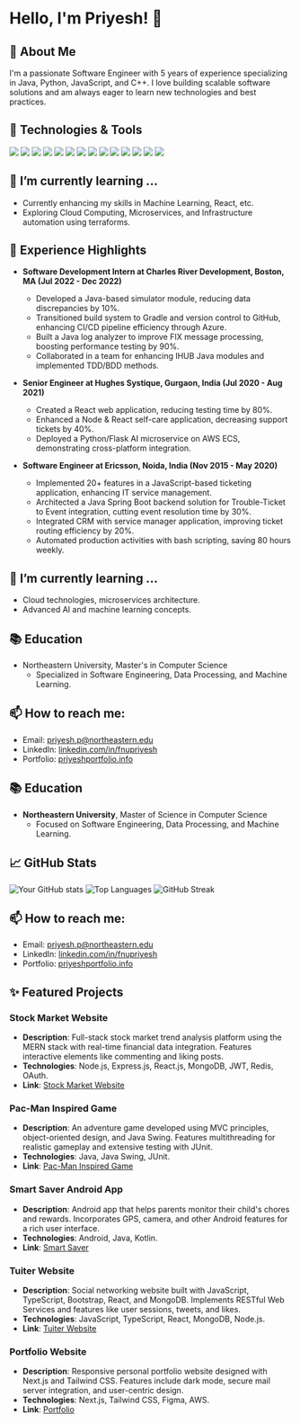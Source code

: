 # Hello, I'm Priyesh! 👋

## 🚀 About Me
I'm a passionate Software Engineer with 5 years of experience specializing in Java, Python, JavaScript, and C++. I love building scalable software solutions and am always eager to learn new technologies and best practices.

## 🔧 Technologies & Tools

![](https://img.shields.io/badge/Code-Python-informational?style=flat&logo=python&logoColor=white&color=2bbc8a)
![](https://img.shields.io/badge/Code-JavaScript-informational?style=flat&logo=javascript&logoColor=white&color=2bbc8a)
![](https://img.shields.io/badge/Code-Java-informational?style=flat&logo=java&logoColor=white&color=2bbc8a)
![](https://img.shields.io/badge/Code-C%23-informational?style=flat&logo=c-sharp&logoColor=white&color=2bbc8a)
![](https://img.shields.io/badge/Code-React-informational?style=flat&logo=react&logoColor=white&color=2bbc8a)
![](https://img.shields.io/badge/Code-Node.js-informational?style=flat&logo=node.js&logoColor=white&color=2bbc8a)
![](https://img.shields.io/badge/Code-Angular-informational?style=flat&logo=angular&logoColor=white&color=2bbc8a)
![](https://img.shields.io/badge/Database-MySQL-informational?style=flat&logo=mysql&logoColor=white&color=2bbc8a)
![](https://img.shields.io/badge/Database-MongoDB-informational?style=flat&logo=mongodb&logoColor=white&color=2bbc8a)
![](https://img.shields.io/badge/Tools-Docker-informational?style=flat&logo=docker&logoColor=white&color=2bbc8a)
![](https://img.shields.io/badge/Tools-Git-informational?style=flat&logo=git&logoColor=white&color=2bbc8a)
![](https://img.shields.io/badge/Tools-AWS-informational?style=flat&logo=amazon-aws&logoColor=white&color=2bbc8a)
![](https://img.shields.io/badge/Tools-Azure-informational?style=flat&logo=microsoft-azure&logoColor=white&color=2bbc8a)
![](https://img.shields.io/badge/Tools-Kubernetes-informational?style=flat&logo=kubernetes&logoColor=white&color=2bbc8a)



## 🌱 I’m currently learning ...
- Currently enhancing my skills in Machine Learning, React, etc.
- Exploring Cloud Computing, Microservices, and Infrastructure automation using terraforms.

## 💼 Experience Highlights
- **Software Development Intern at Charles River Development, Boston, MA (Jul 2022 - Dec 2022)**
  - Developed a Java-based simulator module, reducing data discrepancies by 10%.
  - Transitioned build system to Gradle and version control to GitHub, enhancing CI/CD pipeline efficiency through Azure.
  - Built a Java log analyzer to improve FIX message processing, boosting performance testing by 90%.
  - Collaborated in a team for enhancing IHUB Java modules and implemented TDD/BDD methods.

- **Senior Engineer at Hughes Systique, Gurgaon, India (Jul 2020 - Aug 2021)**
  - Created a React web application, reducing testing time by 80%.
  - Enhanced a Node & React self-care application, decreasing support tickets by 40%.
  - Deployed a Python/Flask AI microservice on AWS ECS, demonstrating cross-platform integration.

- **Software Engineer at Ericsson, Noida, India (Nov 2015 - May 2020)**
  - Implemented 20+ features in a JavaScript-based ticketing application, enhancing IT service management.
  - Architected a Java Spring Boot backend solution for Trouble-Ticket to Event integration, cutting event resolution time by 30%.
  - Integrated CRM with service manager application, improving ticket routing efficiency by 20%.
  - Automated production activities with bash scripting, saving 80 hours weekly.

## 🌱 I’m currently learning ...
- Cloud technologies, microservices architecture.
- Advanced AI and machine learning concepts.

## 📚 Education
- Northeastern University, Master's in Computer Science
  - Specialized in Software Engineering, Data Processing, and Machine Learning.

## 📫 How to reach me:
- Email: [priyesh.p@northeastern.edu](mailto:priyesh.p@northeastern.edu)
- LinkedIn: [linkedin.com/in/fnupriyesh](https://www.linkedin.com/in/fnupriyesh)
- Portfolio: [priyeshportfolio.info](https://priyeshportfolio.info)



## 📚 Education
- **Northeastern University**, Master of Science in Computer Science
  - Focused on Software Engineering, Data Processing, and Machine Learning.



## 📈 GitHub Stats
![Your GitHub stats](https://github-readme-stats.vercel.app/api?username=amarpriyesh&show_icons=true)
![Top Languages](https://github-readme-stats.vercel.app/api/top-langs/?username=amarpriyesh)
![GitHub Streak](https://github-readme-streak-stats.herokuapp.com/?user=amarpriyesh)

## 📫 How to reach me:
- Email: [priyesh.p@northeastern.edu](mailto:priyesh.p@northeastern.edu)
- LinkedIn: [linkedin.com/in/fnupriyesh](https://www.linkedin.com/in/fnupriyesh)
- Portfolio: [priyeshportfolio.info](https://priyeshportfolio.info)





## ✨ Featured Projects

### Stock Market Website
- **Description**: Full-stack stock market trend analysis platform using the MERN stack with real-time financial data integration. Features interactive elements like commenting and liking posts.
- **Technologies**: Node.js, Express.js, React.js, MongoDB, JWT, Redis, OAuth.
- **Link**: [Stock Market Website](https://stockmarket-trending.netlify.app/)

### Pac-Man Inspired Game
- **Description**: An adventure game developed using MVC principles, object-oriented design, and Java Swing. Features multithreading for realistic gameplay and extensive testing with JUnit.
- **Technologies**: Java, Java Swing, JUnit.
- **Link**: [Pac-Man Inspired Game](https://github.com/amarpriyesh/Pac-Man-Adventure-Game)

### Smart Saver Android App
- **Description**: Android app that helps parents monitor their child's chores and rewards. Incorporates GPS, camera, and other Android features for a rich user interface.
- **Technologies**: Android, Java, Kotlin.
- **Link**: [Smart Saver](https://github.com/amarpriyesh/SmartSavr)

### Tuiter Website
- **Description**: Social networking website built with JavaScript, TypeScript, Bootstrap, React, and MongoDB. Implements RESTful Web Services and features like user sessions, tweets, and likes.
- **Technologies**: JavaScript, TypeScript, React, MongoDB, Node.js.
- **Link**: [Tuiter Website](https://priyesh-a4.netlify.app)

### Portfolio Website
- **Description**: Responsive personal portfolio website designed with Next.js and Tailwind CSS. Features include dark mode, secure mail server integration, and user-centric design.
- **Technologies**: Next.js, Tailwind CSS, Figma, AWS.
- **Link**: [Portfolio](https://priyeshportfolio.info)


